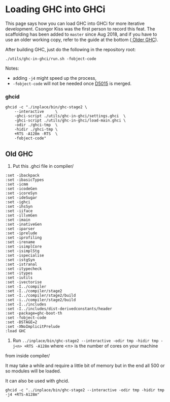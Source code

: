 # Loading GHC into GHCi


This page says how you can load GHC into GHCi for more iterative development. Csongor Kiss was the first person to record this feat. The scaffolding has been added to `master` since Aug 2018, and if you have to use an older working copy, refer to the guide at the bottom ([ Older GHC](https://ghc.haskell.org/trac/ghc/wiki/Building/InGhci#OlderGHC)).


After building GHC, just do the following in the repository root:

```wiki
./utils/ghc-in-ghci/run.sh -fobject-code
```


Notes:

- adding `-j4` might speed up the process,
- `-fobject-code` will not be needed once [ D5015](https://phabricator.haskell.org/D5015) is merged.

### ghcid

```wiki
ghcid -c "./inplace/bin/ghc-stage2 \
    --interactive     \
    -ghci-script ./utils/ghc-in-ghci/settings.ghci  \
    -ghci-script ./utils/ghc-in-ghci/load-main.ghci \
    -odir ./ghci-tmp  \
    -hidir ./ghci-tmp \
    +RTS -A128m -RTS  \
    -fobject-code"
```

## Old GHC

1. Put this .ghci file in compiler/

```wiki
:set -ibackpack
:set -ibasicTypes
:set -icmm
:set -icodeGen
:set -icoreSyn
:set -ideSugar
:set -ighci
:set -ihsSyn
:set -iiface
:set -illvmGen
:set -imain
:set -inativeGen
:set -iparser
:set -iprelude
:set -iprofiling
:set -irename
:set -isimplCore
:set -isimplStg
:set -ispecialise
:set -istgSyn
:set -istranal
:set -itypecheck
:set -itypes
:set -iutils
:set -ivectorise
:set -I../compiler
:set -I../compiler/stage2
:set -I../compiler/stage2/build
:set -i../compiler/stage2/build
:set -I../includes
:set -I../includes/dist-derivedconstants/header
:set -package=ghc-boot-th
:set -fobject-code
:set -DSTAGE=2
:set -XNoImplicitPrelude
:load GHC
```

1. Run `../inplace/bin/ghc-stage2 --interactive -odir tmp -hidir tmp -j<n> +RTS -A128m` where \<n\> is the number of cores on your machine


from inside compiler/


It may take a while and require a little bit of memory but in the end
all 500 or so modules will be loaded.


It can also be used with ghcid.

```wiki
ghcid -c "../inplace/bin/ghc-stage2 --interactive -odir tmp -hidir tmp -j4 +RTS-A128m"
```